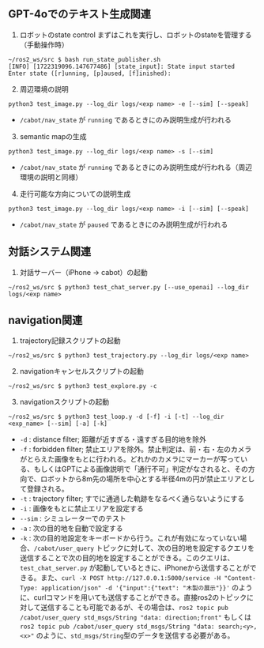 

## GPT-4oでのテキスト生成関連

1. ロボットのstate control
まずはこれを実行し、ロボットのstateを管理する（手動操作時）
```shell
~/ros2_ws/src $ bash run_state_publisher.sh
[INFO] [1722319096.147677486] [state_input]: State input started
Enter state ([r]unning, [p]aused, [f]inished):
```

2. 周辺環境の説明
```shell
python3 test_image.py --log_dir logs/<exp name> -e [--sim] [--speak]
```
- `/cabot/nav_state` が `running` であるときにのみ説明生成が行われる

3. semantic mapの生成
```shell
python3 test_image.py --log_dir logs/<exp name> -s [--sim]
```
- `/cabot/nav_state` が `running` であるときにのみ説明生成が行われる（周辺環境の説明と同様）

4. 走行可能な方向についての説明生成
```shell
python3 test_image.py --log_dir logs/<exp name> -i [--sim] [--speak]
```
- `/cabot/nav_state` が `paused` であるときにのみ説明生成が行われる


## 対話システム関連
1. 対話サーバー（iPhone -> cabot）の起動
```shell
~/ros2_ws/src $ python3 test_chat_server.py [--use_openai] --log_dir logs/<exp name>
```


## navigation関連
1. trajectory記録スクリプトの起動
```shell
~/ros2_ws/src $ python3 test_trajectory.py --log_dir logs/<exp name>
```

2. navigationキャンセルスクリプトの起動
```shell
~/ros2_ws/src $ python3 test_explore.py -c
```

3. navigationスクリプトの起動
```shell
~/ros2_ws/src $ python3 test_loop.y -d [-f] -i [-t] --log_dir <exp_name> [--sim] [-a] [-k]
```
- `-d` : distance filter; 距離が近すぎる・遠すぎる目的地を除外
- `-f` : forbidden filter; 禁止エリアを除外。禁止判定は、前・右・左のカメラがとらえた画像をもとに行われる。どれかのカメラにマーカーが写っている、もしくはGPTによる画像説明で「通行不可」判定がなされると、その方向で、ロボットから8m先の場所を中心とする半径4mの円が禁止エリアとして登録される。
- `-t` : trajectory filter; すでに通過した軌跡をなるべく通らないようにする
- `-i` : 画像をもとに禁止エリアを設定する
- `--sim` : シミュレーターでのテスト
- `-a` : 次の目的地を自動で設定する
- `-k` : 次の目的地設定をキーボードから行う。これが有効になっていない場合、`/cabot/user_query` トピックに対して、次の目的地を設定するクエリを送信することで次の目的地を設定することができる。このクエリは、`test_chat_server.py` が起動しているときに、iPhoneから送信することができる。また、`curl -X POST http://127.0.0.1:5000/service -H "Content-Type: application/json" -d '{"input":{"text": "木製の展示"}}'` のように、curlコマンドを用いても送信することができる。直接ros2のトピックに対して送信することも可能であるが、その場合は、`ros2 topic pub /cabot/user_query std_msgs/String "data: direction;front"` もしくは `ros2 topic pub /cabot/user_query std_msgs/String "data: search;<y>,<x>"` のように、`std_msgs/String`型のデータを送信する必要がある。